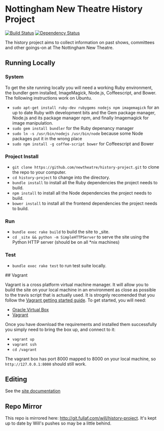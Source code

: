 # Nottingham New Theatre History Project

[![Build Status](https://travis-ci.org/newtheatre/history-project.svg?branch=master)](https://travis-ci.org/newtheatre/history-project)
[![Dependency Status](https://gemnasium.com/newtheatre/history-project.svg)](https://gemnasium.com/newtheatre/history-project)

The history project aims to collect information on past shows, committees and other goings-on at The Nottingham New Theatre.

## Running Locally

### System

To get the site running locally you will need a working Ruby environment, the bundler gem installed, ImageMagick, Node.js, Coffeescript, and Bower. The following instructions work on Ubuntu.

- `sudo apt-get install ruby-dev rubygems nodejs npm imagemagick` for an up to date Ruby with development bits and the Gem package manager, Node.js and its package manager npm, and finally Imagemagick for image manipulation.
- `sudo gem install bundler` for the Ruby depenancy manager
- `sudo ln -s /usr/bin/nodejs /usr/bin/node` because some Node packages put it in the wrong place
- `sudo npm install -g coffee-script bower` for Coffeescript and Bower

### Project Install

- `git clone https://github.com/newtheatre/history-project.git` to clone the repo to your computer.
- `cd history-project` to change into the directory.
- `bundle install` to install all the Ruby dependencies the project needs to build.
- `npm install` to install all the Node dependencies the project needs to build.
- `bower install` to install all the frontend dependencies the project needs to build.

### Run

- `bundle exec rake build` to build the site to _site.
- `cd _site && python -m SimpleHTTPServer` to serve the site using the Python HTTP server (should be on all *nix machines)

### Test

- `bundle exec rake test` to run test suite locally.

## Vagrant

Vagrant is a cross platform virtual machine manager. It will allow you to build the site on your local machine in an environment as close as possible to the travis script that is actually used. It is strognly recomended that you follow the [Vagrant getting started guide](https://docs.vagrantup.com/v2/getting-started/index.html).
To get started, you will need:

- [Oracle Virtual Box](https://www.virtualbox.org/wiki/Downloads)
- [Vagrant](https://www.vagrantup.com/downloads.html)

Once you have download the requirements and installed them successfully you simply need to bring the box up, and connect to it:

- `vagrant up`
- `vagrant ssh`
- `cd /vagrant`

The vagrant box has port 8000 mapped to 8000 on your local machine, so `http://127.0.0.1:8000` should still work.

## Editing

See the [site documentation](https://history.newtheatre.org.uk/docs/)

## Repo Mirror

This repo is mirrored here: http://git.fullaf.com/will/history-project. It's kept up to date by Will's pushes so may be a little behind.
